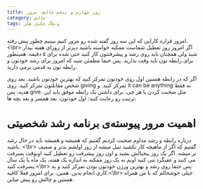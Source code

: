 ```yaml
---
title: روز چهارم و پنجم چالش- مرور
category: چالش
tags: وبلاگ جکیل هکر
---
```


امروز قراره کارایی که این سه روز گفته شده رو مرور کنیم ببینیم چطور پیش رفته. <\br>
اگر امروز روز تعطیل شماست ممکنه خواسته باشید دیرتر از روزای هفته بیدار شید ولی همچنان باید روی رشد و پیشرفتتون کار کنید حتی شده برای ۵ دقیقه. همینطور برای رابطه تون باید وقت بذارید.
پس حتما مطمئن شید که امروز برای رشد خودتون و رابطه تون یه قدمی برمی دارید.

اگر که در رابطه هستین اول روی خودتون تمرکز کنید که بهترینِ خودتون باشید. بعد روی شخص مقابلتون تمرکز کنید. روی giving تمرکز کنید. و it can be anything نه فقط هدیه، پس give. مثل صحبت کردن یا هر چی. برای داشتن یک رابطه موفق باید این ترتیب رو رعایت کنید: اول خودتون، بعد همسر و بعد بچه ها.

# اهمیت مرور پیوسته‌ی برنامه رشد شخصیتی 

درباره رابطه و رشد مداوم صحبت کردیم گفتیم که همیشه و همیشه باید در حال رشد باشید. <\br> گفتیم که اگر از ماهیچه کار نکشید تنبل میشه از روز اولشم بدتر و ضعیف تر میشه. اگر یک روز بیخیالش بشید و اون روز پیشرفت رو تعطیل کنید اونوقت پسرفت می کنید و عقبگرد می کنید اونم نه یک روز ممکنه به اندازه یک هفته، یک ماه یا یک سال پسرفت کنید.<\br>
پس حتما روی رشد و بهترین ورژن خودتون بودن تمرکز کنید و یه کاری انجام بدین.
همین، برای امروز فعلا کافیه.<\br>
خیلی خوشحالم که با من همراه هستین و چالش رو پیش میاین. 
